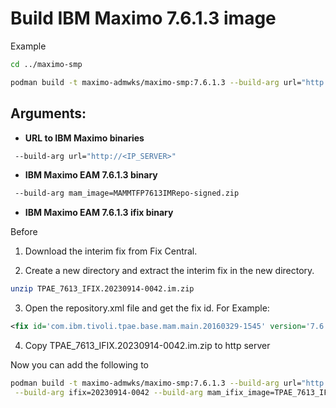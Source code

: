 # Build IBM Maximo 7.6.1.3 image

Example

```bash
cd ../maximo-smp

podman build -t maximo-admwks/maximo-smp:7.6.1.3 --build-arg url="http://<IP_SERVER>"   .
```


## Arguments:

* **URL to IBM Maximo binaries**

```bash
 --build-arg url="http://<IP_SERVER>"
```

* **IBM Maximo EAM 7.6.1.3 binary**

```bash
 --build-arg mam_image=MAMMTFP7613IMRepo-signed.zip
```


* **IBM Maximo EAM 7.6.1.3 ifix binary**

Before

1. Download the interim fix from Fix Central.

2. Create a new directory and extract the interim fix in the new directory. 

```bash
unzip TPAE_7613_IFIX.20230914-0042.im.zip 
```

3. Open the repository.xml file and get the fix id. For Example:

```xml
<fix id='com.ibm.tivoli.tpae.base.mam.main.20160329-1545' version='7.6.0.0' offeringId='com.ibm.tivoli.tpae.base.mam.main' offeringVersion='7.6.0.0'>
```

4. Copy TPAE_7613_IFIX.20230914-0042.im.zip to http server

Now you can add the following to 

```bash
podman build -t maximo-admwks/maximo-smp:7.6.1.3 --build-arg url="http://<IP_SERVER>" \
 --build-arg ifix=20230914-0042 --build-arg mam_ifix_image=TPAE_7613_IFIX.20230914-0042.im.zip .
```
